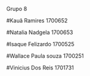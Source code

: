 Grupo 8 

#Kauã Ramires 1700652

#Natalia Nadgela 1700653

#Isaque Felizardo 1700525

#Wallace Paula souza 1700251

#Vinicius Dos Reis 1701731
